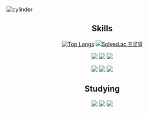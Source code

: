 ![cylinder](https://capsule-render.vercel.app/api?type=cylinder&color=FF6F3C&text=Dong-gil%20Lee&fontAlignY=45&fontSize=40&height=150&animation=blinking&desc=𝗘𝗫𝗤𝗨𝗜𝗦𝗜𝗧𝗘%20𝗖𝗢𝗡𝗦𝗧𝗔𝗡𝗖𝗬&descAlignY=70)

<h2 align="center">Skills</h2>
<div align="center">
  
  [![Top Langs](https://github-readme-stats.vercel.app/api/top-langs/?username=d0422&layout=compact)](https://github.com/d0422/github-readme-stats) [![Solved.ac 프로필](http://mazassumnida.wtf/api/v2/generate_badge?boj=rlfehd2021)](https://solved.ac/rlfehd2021)

 
  <p>
<img src="https://img.shields.io/badge/html-E34F26?style=for-the-badge&logo=Html5&logoColor=white">
<img src="https://img.shields.io/badge/css-F43059?style=for-the-badge&logo=css3&logoColor=white">
<img src="https://img.shields.io/badge/javascript-F7DF1E?style=for-the-badge&logo=javascript&logoColor=white">
</p>
<p>
<img src="https://img.shields.io/badge/C-A8B9CC?style=for-the-badge&logo=C&logoColor=white">
<img src="https://img.shields.io/badge/Python-3776AB?style=for-the-badge&logo=Python&logoColor=white">
<img src="https://img.shields.io/badge/mysql-4479A1?style=for-the-badge&logo=mysql&logoColor=white">
</p>
</div>
<h2 align="center">Studying</h2>
<div align="center">
<p><img src="https://img.shields.io/badge/django-092E20?style=for-the-badge&logo=django&logoColor=white">
<img src="https://img.shields.io/badge/react-61DAFB?style=for-the-badge&logo=react&logoColor=white">
<img src="https://img.shields.io/badge/typescript-000000?style=for-the-badge&logo=typescript&logoColor=white">
</p>
</div>



